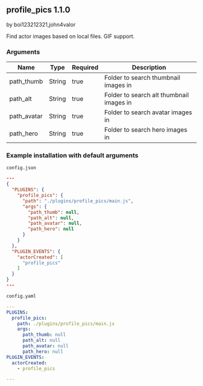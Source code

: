 ## profile_pics 1.1.0

by boi123212321,john4valor

Find actor images based on local files. GIF support.

### Arguments

| Name        | Type   | Required | Description                              |
| ----------- | ------ | -------- | ---------------------------------------- |
| path_thumb  | String | true     | Folder to search thumbnail images in     |
| path_alt    | String | true     | Folder to search alt thumbnail images in |
| path_avatar | String | true     | Folder to search avatar images in        |
| path_hero   | String | true     | Folder to search hero images in          |

### Example installation with default arguments

`config.json`
```json
---
{
  "PLUGINS": {
    "profile_pics": {
      "path": "./plugins/profile_pics/main.js",
      "args": {
        "path_thumb": null,
        "path_alt": null,
        "path_avatar": null,
        "path_hero": null
      }
    }
  },
  "PLUGIN_EVENTS": {
    "actorCreated": [
      "profile_pics"
    ]
  }
}
---
```

`config.yaml`
```yaml
---
PLUGINS:
  profile_pics:
    path: ./plugins/profile_pics/main.js
    args:
      path_thumb: null
      path_alt: null
      path_avatar: null
      path_hero: null
PLUGIN_EVENTS:
  actorCreated:
    - profile_pics

---
```
